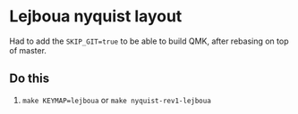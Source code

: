 Lejboua nyquist layout
======================

Had to add the `SKIP_GIT=true` to be able to build QMK, after rebasing on top of master.

Do this
-------

1. `make KEYMAP=lejboua` or `make nyquist-rev1-lejboua`
